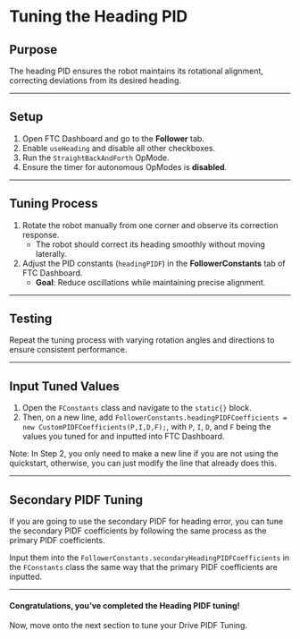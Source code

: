 # Tuning the Heading PID

## Purpose

The heading PID ensures the robot maintains its rotational alignment, correcting deviations from its desired heading.

---

## Setup

1. Open FTC Dashboard and go to the **Follower** tab.
2. Enable `useHeading` and disable all other checkboxes.
3. Run the `StraightBackAndForth` OpMode.
4. Ensure the timer for autonomous OpModes is **disabled**.

---

## Tuning Process

1. Rotate the robot manually from one corner and observe its correction response.
    - The robot should correct its heading smoothly without moving laterally.
2. Adjust the PID constants (`headingPIDF`) in the **FollowerConstants** tab of FTC Dashboard.
    - **Goal**: Reduce oscillations while maintaining precise alignment.

---

## Testing

Repeat the tuning process with varying rotation angles and directions to ensure consistent performance.

---

## Input Tuned Values

1. Open the `FConstants` class and navigate to the `static{}` block.
2. Then, on a new line, add `FollowerConstants.headingPIDFCoefficients = new CustomPIDFCoefficients(P,I,D,F);`, with `P`, `I`, `D`, and `F` being the values you tuned for and inputted into FTC Dashboard.

Note: In Step 2, you only need to make a new line if you are not using the quickstart, otherwise, you can just modify the line that already does this.

---

## Secondary PIDF Tuning

If you are going to use the secondary PIDF for heading error, you can tune the secondary PIDF coefficients by following the same process as the primary PIDF coefficients.  

Input them into the `FollowerConstants.secondaryHeadingPIDFCoefficients` in the `FConstants` class the same way that the primary PIDF coefficients are inputted.

---

#### Congratulations, you’ve completed the Heading PIDF tuning!
Now, move onto the next section to tune your Drive PIDF Tuning.

